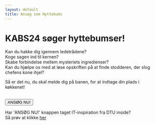 ```yaml
---
layout: default
title: Ansøg som Hyttebums
---
```


<h1>KABS24 søger hyttebumser!</h1>

<p> Kan du hakke dig igennem ledetrådene? <br>
Koge sagen ind til kernen? <br>
Skabe forbindelse mellem mysteriets ingredienser? <br>
Kan du hjælpe os med at løse opskriften på at finde stodderen, der slog chefens kone ihjel?
</p>

<p>Så er det nu, du skal melde dig på banen, for at indtage din plads i køkkenet!</p>

<br />
<a style="text-align: center; " href="https://forms.gle/N2HoPiwPQpF3QjXBA">
	<button class="applyBtn"> 
		ANSØG NU! 
	</button>
</a>
<br />

<p>Har 'ANSØG NU!' knappen taget IT-inspiration fra DTU inside? <br> 
Så prøv at klikke <a href="https://forms.gle/N2HoPiwPQpF3QjXBA"><u>her</u></a></p>
